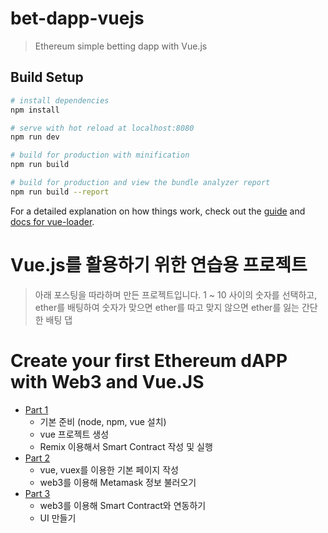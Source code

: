 # bet-dapp-vuejs

> Ethereum simple betting dapp with Vue.js

## Build Setup

``` bash
# install dependencies
npm install

# serve with hot reload at localhost:8080
npm run dev

# build for production with minification
npm run build

# build for production and view the bundle analyzer report
npm run build --report
```

For a detailed explanation on how things work, check out the [guide](http://vuejs-templates.github.io/webpack/) and [docs for vue-loader](http://vuejs.github.io/vue-loader).

# Vue.js를 활용하기 위한 연습용 프로젝트
> 아래 포스팅을 따라하며 만든 프로젝트입니다. 1 ~ 10 사이의 숫자를 선택하고, ether를 배팅하여 숫자가 맞으면 ether를 따고 맞지 않으면 ether를 잃는 간단한 배팅 댑

# Create your first Ethereum dAPP with Web3 and Vue.JS
* [Part 1](https://itnext.io/create-your-first-ethereum-dapp-with-web3-and-vue-js-c7221af1ed82)
  * 기본 준비 (node, npm, vue 설치)
  * vue 프로젝트 생성
  * Remix 이용해서 Smart Contract 작성 및 실행
* [Part 2](https://itnext.io/create-your-first-ethereum-dapp-with-web3-and-vue-js-part-2-52248a74d58a)
  * vue, vuex를 이용한 기본 페이지 작성
  * web3를 이용해 Metamask 정보 불러오기
* [Part 3](https://itnext.io/create-your-first-ethereum-dapp-with-web3-and-vue-js-part-3-dc4f82fba4b4)
  * web3를 이용해 Smart Contract와 연동하기
  * UI 만들기

